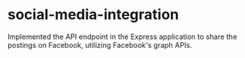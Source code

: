 # social-media-integration
Implemented the API endpoint in the Express application to share the postings on Facebook, utilizing Facebook's graph APIs.
